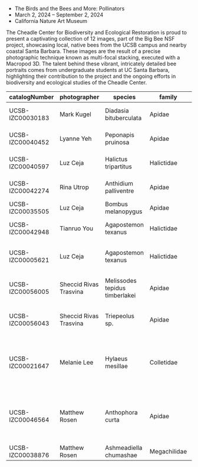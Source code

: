 - The Birds and the Bees and More: Pollinators
- March 2, 2024 – September 2, 2024
- California Nature Art Museum

The Cheadle Center for Biodiversity and Ecological Restoration is proud to present a captivating collection of 12 images, part of the Big Bee NSF project, showcasing local, native bees from the UCSB campus and nearby coastal Santa Barbara. These images are the result of a precise photographic technique known as multi-focal stacking, executed with a Macropod 3D. The talent behind these vibrant, intricately detailed bee portraits comes from undergraduate students at UC Santa Barbara, highlighting their contribution to the project and the ongoing efforts in biodiversity and ecological studies of the Cheadle Center.


| catalogNumber | photographer | species | family | locality |
| --- | --- | --- | --- | --- |
| UCSB-IZC00030183 | Mark Kugel | Diadasia bituberculata | Apidae | Coal Oil Point Reserve |
| UCSB-IZC00040452 | Lyanne Yeh | Peponapis pruinosa | Apidae | Coal Oil Point Reserve |
| UCSB-IZC00040597 | Luz Ceja | Halictus tripartitus | Halictidae | Coal Oil Point Reserve |
| UCSB-IZC00042274 | Rina Utrop | Anthidium palliventre | Apidae | Coal Oil Point Reserve |
| UCSB-IZC00035505 | Luz Ceja | Bombus melanopygus | Apidae | Isla Vista |
| UCSB-IZC00042948 | Tianruo You | Agapostemon texanus | Halictidae | UC Santa Barbara, Lagoon |
| UCSB-IZC00005621 | Luz Ceja | Agapostemon texanus | Halictidae | UC Santa Barbara, Lagoon Restoration |
| UCSB-IZC00056005 | Sheccid Rivas Trasvina | Melissodes tepidus timberlakei | Apidae | UC Santa Barbara, Lagoon Restoration |
| UCSB-IZC00056043 | Sheccid Rivas Trasvina | Triepeolus sp. | Apidae | UC Santa Barbara, Lagoon Restoration |
| UCSB-IZC00021647 | Melanie Lee | Hylaeus mesillae | Colletidae | UC Santa Barbara, North Campus Open Space Restoration |
| UCSB-IZC00046564 | Matthew Rosen | Anthophora curta | Apidae | UC Santa Barbara, North Campus Open Space Restoration |
| UCSB-IZC00038876 | Matthew Rosen | Ashmeadiella chumashae | Megachilidae | Santa Cruz Island |


